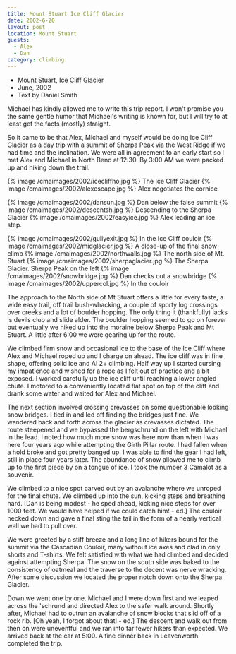 ```yaml
---
title: Mount Stuart Ice Cliff Glacier
date: 2002-6-20
layout: post
location: Mount Stuart
guests:
  - Alex
  - Dan
category: climbing
---
```


* Mount Stuart, Ice Cliff Glacier
* June, 2002
* Text by Daniel Smith

Michael has kindly allowed me to write this trip report. I won't
promise you the same gentle humor that Michael's writing is known for,
but I will try to at least get the facts (mostly) straight.


So it came to be that Alex, 
Michael and myself would be doing Ice
Cliff Glacier as a day trip with a summit of Sherpa Peak via the West
Ridge if we had time and the inclination. We were all in agreement to
an early start so I met Alex and Michael in North Bend at 12:30. By
3:00 AM we were packed up and hiking down the trail.

{% image /cmaimages/2002/icecliffho.jpg %}
The Ice Cliff Glacier
{% image /cmaimages/2002/alexescape.jpg %}
Alex negotiates the cornice

{% image /cmaimages/2002/dansun.jpg %}
Dan below the false summit
{% image /cmaimages/2002/descentsh.jpg %}
Descending to the Sherpa Glacier
{% image /cmaimages/2002/easyice.jpg %}
Alex leading an ice step.


{% image /cmaimages/2002/gullyexit.jpg %}
In the Ice Cliff couloir
{% image /cmaimages/2002/midglacier.jpg %}
A close-up of the final snow climb
{% image /cmaimages/2002/northwalls.jpg %}
The north side of Mt. Stuart
{% image /cmaimages/2002/sherpaglacier.jpg %}
The Sherpa Glacier. Sherpa Peak on the left
{% image /cmaimages/2002/snowbridge.jpg %}
Dan checks out a snowbridge
{% image /cmaimages/2002/uppercol.jpg %}
In the couloir


The approach to the North side of Mt Stuart offers a little for every taste, a 
wide easy trail, off trail bush-whacking, a couple of sporty log crossings over 
creeks and a lot of boulder hopping. The only thing it (thankfully) lacks is 
devils club and slide alder. The boulder hopping seemed to go on forever but 
eventually we hiked up into the moraine below Sherpa Peak and Mt Stuart. A 
little after 6:00 we were gearing up for the route. 


We climbed firm snow and occasional ice to the base of the Ice Cliff where Alex 
and Michael roped up and I charge on ahead. The ice cliff was in fine shape, 
offering solid ice and AI 2+ climbing. Half way up I started cursing my 
impatience and wished for a rope as I felt out of practice and a bit exposed. 
I worked carefully up the ice cliff until reaching a lower angled chute. I 
motored to a conveniently located flat spot on top of the cliff and drank some 
water and waited for Alex and Michael. 


The next section involved crossing crevasses on some questionable
looking snow bridges. I tied in and led off finding the bridges just
fine. We wandered back and forth across the glacier as crevasses
dictated. The route steepened and we bypassed the bergschrund on the
left with Michael in the lead.  I noted how much more snow was here
now than when I was here four years ago while attempting the Girth
Pillar route. I had fallen when a hold broke and got pretty banged
up. I was able to find the gear I had left, still in place four years
later. The abundance of snow allowed me to climb up to the first piece
by on a tongue of ice. I took the number 3 Camalot as a souvenir.

We climbed to a nice spot carved out by an avalanche where we unroped
for the final chute. We climbed up into the sun, kicking steps and
breathing hard.  [Dan is being modest - he sped ahead, kicking
nice steps for over 1000 feet. We would have helped if we could catch
him! - ed.]  The couloir necked down and gave a final sting the tail
in the form of a nearly vertical wall we had to pull over.


We were greeted by a stiff breeze and a long line of hikers bound for
the summit via the Cascadian Couloir, many without ice axes and clad
in only shorts and T-shirts. We felt satisfied with what we had
climbed and decided against attempting Sherpa. The snow on the south
side was baked to the consistency of oatmeal and the traverse to the
decent was nerve wracking.  After some discussion we located the
proper notch down onto the Sherpa Glacier.


Down we went one by one. Michael and I were down first and we leaped
across the 'schrund and directed Alex to the safer walk
around. Shortly after, Michael had to outrun an avalanche of snow
blocks that slid off of a rock rib. [Oh yeah, I forgot about
that!  - ed.] The descent and walk out from then on were uneventful
and we ran into far fewer hikers than expected. We arrived back at the
car at 5:00. A fine dinner back in Leavenworth completed the trip.


